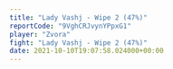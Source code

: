 ```yaml
---
title: "Lady Vashj - Wipe 2 (47%)"
reportCode: "9VghCRJvynYPpxG1"
player: "Zvora"
fight: "Lady Vashj - Wipe 2 (47%)"
date: 2021-10-10T19:07:58.024000+00:00
---
```

